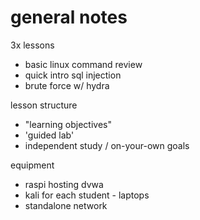 # general notes

3x lessons
- basic linux command review
- quick intro sql injection
- brute force w/ hydra

lesson structure
- "learning objectives"
- 'guided lab'
- independent study / on-your-own goals

equipment
- raspi hosting dvwa
- kali for each student - laptops
- standalone network 
